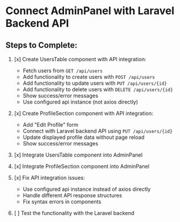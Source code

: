 # Connect AdminPanel with Laravel Backend API

## Steps to Complete:
1. [x] Create UsersTable component with API integration:
   - Fetch users from `GET /api/users`
   - Add functionality to create users with `POST /api/users`
   - Add functionality to update users with `PUT /api/users/{id}`
   - Add functionality to delete users with `DELETE /api/users/{id}`
   - Show success/error messages
   - Use configured api instance (not axios directly)

2. [x] Create ProfileSection component with API integration:
   - Add "Edit Profile" form
   - Connect with Laravel backend API using `PUT /api/users/{id}`
   - Update displayed profile data without page reload
   - Show success/error messages

3. [x] Integrate UsersTable component into AdminPanel
4. [x] Integrate ProfileSection component into AdminPanel
5. [x] Fix API integration issues:
   - Use configured api instance instead of axios directly
   - Handle different API response structures
   - Fix syntax errors in components
6. [ ] Test the functionality with the Laravel backend
